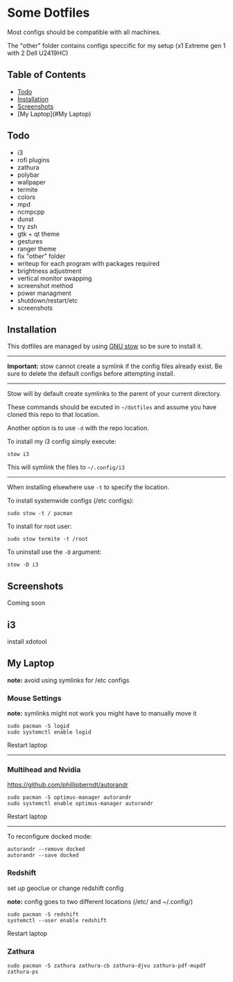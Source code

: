 # Some Dotfiles

Most configs should be compatible with all machines.

The "other" folder contains configs speccific for my setup (x1 Extreme gen 1 with 2 Dell U2419HC)

## Table of Contents
- [Todo](#Todo)
- [Installation](#Installation)
- [Screenshots](#Screenshots)
- [My Laptop](#My Laptop)

## Todo
- i3
- rofi plugins
- zathura
- polybar
- wallpaper
- termite
- colors
- mpd
- ncmpcpp
- dunst
- try zsh
- gtk + qt theme
- gestures
- ranger theme
- fix "other" folder
- writeup for each program with packages required
- brightness adjustment
- vertical monitor swapping
- screenshot method
- power managment
- shutdown/restart/etc
- screenshots

## Installation

This dotfiles are managed by using <a href="https://www.gnu.org/software/stow/">GNU stow</a> so be sure to install it.

---

**Important:** stow cannot create a symlink if the config files already exist. Be sure to delete the default configs before attempting install.

---

Stow will by default create symlinks to the parent of your current directory.

These commands should be excuted in `~/dotfiles` and assume you have cloned this repo to that location.

Another option is to use `-d` with the repo location.

To install my i3 config simply execute:

```
stow i3
```

This will symlink the files to `~/.config/i3`

---

When installing elsewhere use `-t` to specify the location.

To install systemwide configs (/etc configs):

```
sudo stow -t / pacman
```

To install for root user:

```
sudo stow termite -t /root
```

To uninstall use the `-D` argument:

```
stow -D i3
```
## Screenshots

Coming soon

## i3
install xdotool


## My Laptop

**note:** avoid using symlinks for /etc configs

### Mouse Settings

**note:** symlinks might not work you might have to manually move it
```
sudo pacman -S logid
sudo systemctl enable logid
```
Restart laptop

---

### Multihead and Nvidia

https://github.com/phillipberndt/autorandr
```
sudo pacman -S optimus-manager autorandr
sudo systemctl enable optimus-manager autorandr
```
Restart laptop

---

To reconfigure docked mode:
```
autorandr --remove docked
autorandr --save docked
```

### Redshift

set up geoclue or change redshift config 

**note:** config goes to two different locations (/etc/ and ~/.config/)
```
sudo pacman -S redshift
systemctl --user enable redshift
```
Restart laptop

### Zathura

```
sudo pacman -S zathura zathura-cb zathura-djvu zathura-pdf-mupdf zathura-ps
```
